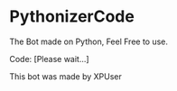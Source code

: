 # PythonizerCode
The Bot made on Python, Feel Free to use.

Code: [Please wait...]

This bot was made by XPUser
